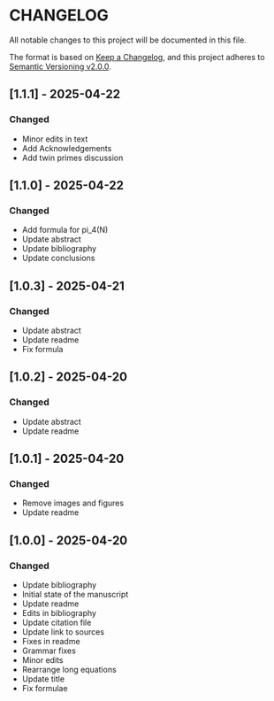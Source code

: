 # CHANGELOG

All notable changes to this project will be documented in this file.

The format is based on [Keep a Changelog](https://keepachangelog.com/en/1.0.0/),
and this project adheres to [Semantic Versioning v2.0.0](https://semver.org/spec/v2.0.0.html).

## [1.1.1] - 2025-04-22

### Changed

- Minor edits in text
- Add Acknowledgements
- Add twin primes discussion

## [1.1.0] - 2025-04-22

### Changed

- Add formula for pi_4(N)
- Update abstract
- Update bibliography
- Update conclusions

## [1.0.3] - 2025-04-21

### Changed

- Update abstract
- Update readme
- Fix formula

## [1.0.2] - 2025-04-20

### Changed

- Update abstract
- Update readme

## [1.0.1] - 2025-04-20

### Changed

- Remove images and figures
- Update readme

## [1.0.0] - 2025-04-20

### Changed

- Update bibliography
- Initial state of the manuscript
- Update readme
- Edits in bibliography
- Update citation file
- Update link to sources
- Fixes in readme
- Grammar fixes
- Minor edits
- Rearrange long equations
- Update title
- Fix formulae
